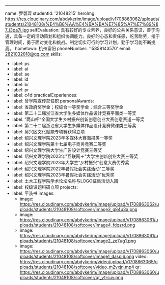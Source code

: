 ---
name: 罗碧琛
studentId: '21048215'
heroImg: https://res.cloudinary.com/abdykerim/image/upload/v1708863062/uploads/students/21048108/%E4%B8%AA%E4%BA%BA%E7%85%A7%E7%89%87_i3pa7i.jpg
selfEvaluation: 具有较好的专业素养，良好的公共关系意识，善于沟通，具备一定的活动策划和组织协调能力。良好的心态和责任感，吃苦耐劳，擅于管理时间，勇于面对变化和挑战。制定切实可行的学习计划，勤于学习能不断提高。
hometown: 杭州富阳
phoneNumber: '15858143570'
email: 2821032018@qq.com
skills:
  - label: ps
  - label: ai
  - label: ae
  - label: id
  - label: br
  - label: pr
  - label: c4d
practicalExperiences:
  - label: 曾学院宣传部任职
personalAwards:
  - label: 省政府奖学金；校综合一等奖学金；综合三等奖学金
  - label: 第二十二届浙江省大学生多媒体作品设计竞赛平面类一等奖
  - label: ”两山杯“全国大学生乡村振兴创新创意创业大赛创意赛道一等奖
  - label: 第二十二届浙江省大学生多媒体作品设计竞赛微课类三等奖
  - label: 吴兴区文化赋能专项赛获得立项
  - label: 绍兴文理学院2023年多媒体大赛海报类一等奖
  - label: 绍兴文理学院第十七届电子商务竞赛二等奖
  - label: 绍兴文理学院大学生广告设计竞赛三等奖
  - label: 绍兴文理学院2023年"互联网＋"大学生创新创业大赛三等奖
  - label: 绍兴文理学院2023年大学生“乡村振兴”创意大赛优秀奖
  - label: 绍兴文理学院2022年暑假社会实践活动”二等奖
  - label: 绍兴文理学院2023年暑假社会实践活动”优秀奖
  - label: 土木工程学院学术论坛名称与LOGO征集活动入围
  - label: 校级课题科研立项
projects:
  - label: 平装书
    images:
      - image: https://res.cloudinary.com/abdykerim/image/upload/v1708863062/uploads/students/21048108/softcover/image3_g84u3a.png
      - image: https://res.cloudinary.com/abdykerim/image/upload/v1708863061/uploads/students/21048108/softcover/image4_fdqzrd.png
      - image: https://res.cloudinary.com/abdykerim/image/upload/v1708863061/uploads/students/21048108/softcover/image2_ze7ug1.png
      - image: https://res.cloudinary.com/abdykerim/image/upload/v1708863060/uploads/students/21048108/softcover/image1_daspl6.png
    video: https://res.cloudinary.com/abdykerim/video/upload/v1708863065/uploads/students/21048108/softcover/video_m2vxjn.mp4
    qr: https://res.cloudinary.com/abdykerim/image/upload/v1708863060/uploads/students/21048108/softcover/qr_yfrsuv.png
